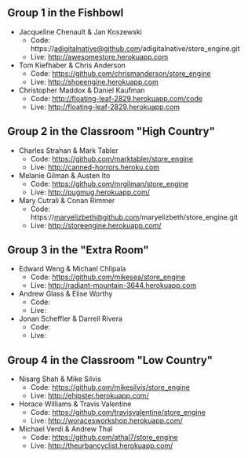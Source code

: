 ## Group 1 in the Fishbowl

* Jacqueline Chenault & Jan Koszewski
  * Code: https://adigitalnative@github.com/adigitalnative/store_engine.git
  * Live: http://awesomestore.herokuapp.com
* Tom Kiefhaber & Chris Anderson
  * Code: https://github.com/chrismanderson/store_engine
  * Live: http://shoeengine.herokuapp.com
* Christopher Maddox & Daniel Kaufman
  * Code: http://floating-leaf-2829.herokuapp.com/code
  * Live: http://floating-leaf-2829.herokuapp.com

## Group 2 in the Classroom "High Country"

* Charles Strahan & Mark Tabler
  * Code: https://github.com/marktabler/store_engine
  * Live: http://canned-horrors.heroku.com
* Melanie Gilman & Austen Ito
  * Code: https://github.com/mrgilman/store_engine
  * Live: http://pugmug.herokuapp.com/
* Mary Cutrali & Conan Rimmer
  * Code: https://maryelizbeth@github.com/maryelizbeth/store_engine.git
  * Live: http://storeengine.herokuapp.com/

## Group 3 in the "Extra Room"

* Edward Weng & Michael Chlipala
  * Code: https://github.com/mikesea/store_engine
  * Live: http://radiant-mountain-3644.herokuapp.com
* Andrew Glass & Elise Worthy
  * Code:
  * Live:
* Jonan Scheffler & Darrell Rivera
  * Code:
  * Live:

## Group 4 in the Classroom "Low Country"

* Nisarg Shah & Mike Silvis
  * Code: https://github.com/mikesilvis/store_engine
  * Live: http://ehipster.herokuapp.com/
* Horace Williams & Travis Valentine
  * Code: https://github.com/travisvalentine/store_engine
  * Live: http://woracesworkshop.herokuapp.com/
* Michael Verdi & Andrew Thal
  * Code: https://github.com/athal7/store_engine
  * Live: http://theurbancyclist.herokuapp.com/

